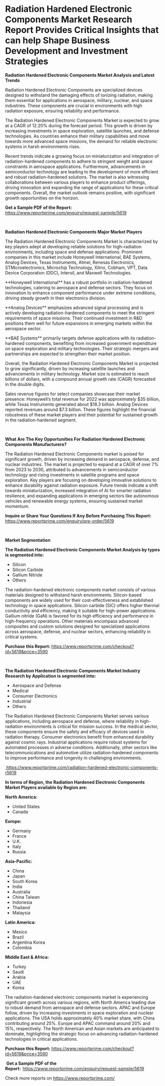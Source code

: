 <p><h1>Radiation Hardened Electronic Components Market Research Report Provides Critical Insights that can help Shape Business Development and Investment Strategies</h1></p><p><strong>Radiation Hardened Electronic Components Market Analysis and Latest Trends</strong></p>
<p><p>Radiation Hardened Electronic Components are specialized devices designed to withstand the damaging effects of ionizing radiation, making them essential for applications in aerospace, military, nuclear, and space industries. These components are crucial in environments with high radiation exposure, ensuring reliability and performance.</p><p>The Radiation Hardened Electronic Components Market is expected to grow at a CAGR of 12.20% during the forecast period. This growth is driven by increasing investments in space exploration, satellite launches, and defense technologies. As countries enhance their military capabilities and move towards more advanced space missions, the demand for reliable electronic systems in harsh environments rises.</p><p>Recent trends indicate a growing focus on miniaturization and integration of radiation-hardened components to adhere to stringent weight and space constraints in aerospace applications. Furthermore, advancements in semiconductor technology are leading to the development of more efficient and robust radiation-hardened solutions. The market is also witnessing collaborations between various players to enhance product offerings, driving innovation and expanding the range of applications for these critical components. Overall, the market outlook remains positive, with significant growth opportunities on the horizon.</p></p>
<p><strong>Get a Sample PDF of the Report:&nbsp;</strong> <a href="https://www.reportprime.com/enquiry/request-sample/5619?utm_campaign=3538&utm_medium=2&utm_source=Github&utm_content=ia&utm_term=19032025&utm_id=radiation-hardened-electronic-components">https://www.reportprime.com/enquiry/request-sample/5619</a></p>
<p>&nbsp;</p>
<p><strong>Radiation Hardened Electronic Components Major Market Players</strong></p>
<p><p>The Radiation Hardened Electronic Components Market is characterized by key players adept at developing reliable solutions for high-radiation environments, including space and defense applications. Prominent companies in this market include Honeywell International, BAE Systems, Analog Devices, Texas Instruments, Atmel, Renesas Electronics, STMicroelectronics, Microchip Technology, Xilinx, Cobham, VPT, Data Device Corporation (DDC), Intersil, and Maxwell Technologies.</p><p>**Honeywell International** has a robust portfolio in radiation-hardened technologies, catering to aerospace and defense sectors. They focus on innovation to enhance component performance under extreme conditions, driving steady growth in their electronics division.</p><p>**Analog Devices** emphasizes advanced signal processing and is actively developing radiation-hardened components to meet the stringent requirements of space missions. Their continued investment in R&D positions them well for future expansions in emerging markets within the aerospace sector.</p><p>**BAE Systems** primarily targets defense applications with its radiation-hardened components, benefiting from increased government expenditure on space exploration and military technologies. Their strategic mergers and partnerships are expected to strengthen their market position.</p><p>Overall, the Radiation Hardened Electronic Components Market is projected to grow significantly, driven by increasing satellite launches and advancements in military technology. Market size is estimated to reach billions of dollars, with a compound annual growth rate (CAGR) forecasted in the double digits.</p><p>Sales revenue figures for select companies showcase their market presence: Honeywell’s total revenue for 2022 was approximately $35 billion, while Texas Instruments generated about $18.3 billion. Analog Devices reported revenues around $7.3 billion. These figures highlight the financial robustness of these market players and their potential for sustained growth in the radiation-hardened segment.</p></p>
<p>&nbsp;</p>
<p><strong>What Are The Key Opportunities For Radiation Hardened Electronic Components Manufacturers?</strong></p>
<p><p>The Radiation Hardened Electronic Components market is poised for significant growth, driven by increasing demand in aerospace, defense, and nuclear industries. The market is projected to expand at a CAGR of over 7% from 2023 to 2030, attributed to advancements in semiconductor technology and rising investments in satellite programs and space exploration. Key players are focusing on developing innovative solutions to enhance durability against radiation exposure. Future trends indicate a shift towards miniaturization, increased integration of AI for smarter radiation resilience, and expanding applications in emerging sectors like autonomous vehicles and renewable energy systems, ensuring sustained market momentum.</p></p>
<p><strong>Inquire or Share Your Questions If Any Before Purchasing This Report:</strong> <a href="https://www.reportprime.com/enquiry/pre-order/5619?utm_campaign=3538&utm_medium=2&utm_source=Github&utm_content=ia&utm_term=19032025&utm_id=radiation-hardened-electronic-components">https://www.reportprime.com/enquiry/pre-order/5619</a></p>
<p>&nbsp;</p>
<p><strong>Market Segmentation</strong></p>
<p><strong>The Radiation Hardened Electronic Components Market Analysis by types is segmented into:</strong></p>
<p><ul><li>Silicon</li><li>Silicon Carbide</li><li>Gallium Nitride</li><li>Others</li></ul></p>
<p><p>The radiation-hardened electronic components market consists of various materials designed to withstand harsh environments. Silicon-based components are widely used for their cost-effectiveness and established technology in space applications. Silicon carbide (SiC) offers higher thermal conductivity and efficiency, making it suitable for high-power applications. Gallium nitride (GaN) is favored for its high efficiency and performance in high-frequency operations. Other materials encompass advanced composites and custom solutions designed for specialized applications across aerospace, defense, and nuclear sectors, enhancing reliability in critical systems.</p></p>
<p><strong>Purchase this Report:&nbsp;</strong><a href="https://www.reportprime.com/checkout?id=5619&price=3590&utm_campaign=3538&utm_medium=2&utm_source=Github&utm_content=ia&utm_term=19032025&utm_id=radiation-hardened-electronic-components">https://www.reportprime.com/checkout?id=5619&price=3590</a></p>
<p>&nbsp;</p>
<p><strong>The Radiation Hardened Electronic Components Market Industry Research by Application is segmented into:</strong></p>
<p><ul><li>Aerospace and Defense</li><li>Medical</li><li>Consumer Electronics</li><li>Industrial</li><li>Others</li></ul></p>
<p><p>The Radiation Hardened Electronic Components Market serves various applications, including aerospace and defense, where reliability in high-radiation environments is critical for mission success. In the medical sector, these components ensure the safety and efficacy of devices used in radiation therapy. Consumer electronics benefit from enhanced durability against cosmic rays. Industrial applications require robust systems for automated processes in adverse conditions. Additionally, other sectors like telecommunications and automotive utilize radiation-hardened components to improve performance and longevity in challenging environments.</p></p>
<p><a href="https://www.reportprime.com/radiation-hardened-electronic-components-r5619?utm_campaign=3538&utm_medium=2&utm_source=Github&utm_content=ia&utm_term=19032025&utm_id=radiation-hardened-electronic-components">&nbsp;https://www.reportprime.com/radiation-hardened-electronic-components-r5619</a></p>
<p><strong>In terms of Region, the Radiation Hardened Electronic Components Market Players available by Region are:</strong></p>
<p>
    <p> <strong> North America: </strong>
        <ul>
            <li>United States</li>
            <li>Canada</li>
        </ul>
        </p> 
    <p> <strong> Europe: </strong>
        <ul>
            <li>Germany</li>
            <li>France</li>
            <li>U.K.</li>
            <li>Italy</li>
            <li>Russia</li>
        </ul>
        </p> 
    <p> <strong> Asia-Pacific: </strong>
        <ul>
            <li>China</li>
            <li>Japan</li>
            <li>South Korea</li>
            <li>India</li>
            <li>Australia</li>
            <li>China Taiwan</li>
            <li>Indonesia</li>
            <li>Thailand</li>
            <li>Malaysia</li>
        </ul>
        </p> 
    <p> <strong> Latin America: </strong>
        <ul>
            <li>Mexico</li>
            <li>Brazil</li>
            <li>Argentina Korea</li>
            <li>Colombia</li>
        </ul>
        </p> 
    <p> <strong> Middle East & Africa: </strong>
        <ul>
            <li>Turkey</li>
            <li>Saudi</li>
            <li>Arabia</li>
            <li>UAE</li>
            <li>Korea</li>
        </ul>
    </p>
    </p>
<p><p>The radiation-hardened electronic components market is experiencing significant growth across various regions, with North America leading due to robust demand from aerospace and defense sectors. APAC and Europe follow, driven by increasing investments in space exploration and nuclear applications. The USA holds approximately 40% market share, with China contributing around 25%. Europe and APAC command around 20% and 15%, respectively. The North American and Asian markets are anticipated to dominate, highlighting the strategic focus on advancing radiation-hardened technologies in critical applications.</p></p>
<p><strong>Purchase this Report: </strong><a href="https://www.reportprime.com/checkout?id=5619&price=3590&utm_campaign=3538&utm_medium=2&utm_source=Github&utm_content=ia&utm_term=19032025&utm_id=radiation-hardened-electronic-components">https://www.reportprime.com/checkout?id=5619&price=3590</a></p>
<p>&nbsp;<strong>Get a Sample PDF of the Report:&nbsp;&nbsp;</strong><a href="https://www.reportprime.com/enquiry/request-sample/5619?utm_campaign=3538&utm_medium=2&utm_source=Github&utm_content=ia&utm_term=19032025&utm_id=radiation-hardened-electronic-components">https://www.reportprime.com/enquiry/request-sample/5619</a></p>
<p><strong></strong></p>
<p>Check more reports on <a href="https://www.reportprime.com/?utm_campaign=3538&utm_medium=2&utm_source=Github&utm_content=ia&utm_term=19032025&utm_id=radiation-hardened-electronic-components">https://www.reportprime.com/</a></p>